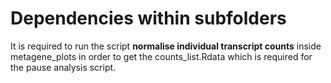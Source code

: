 
# Dependencies within subfolders
It is required to run the script **normalise individual transcript counts** inside metagene_plots in order to get the counts_list.Rdata which is required for the pause analysis script.
